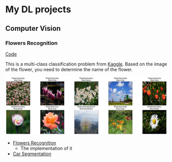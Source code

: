 # My DL projects

## Computer Vision


### Flowers Recognition
[Code](khl/DLProjects/blob/main/FlowersRecognition.ipynb)

This is a multi-class classification problem from [Kaggle](https://www.kaggle.com/datasets/alxmamaev/flowers-recognition).
Based on the image of the flower, you need to determine the name of the flower.

![text](./images/flowers.png)



- [Flowers Recognition](khl/DLProjects/blob/main/FlowersRecognition.ipynb)
    - The implementation of it
- [Car Segmentation](https://github.com/gitmskhl/DLProjects/blob/main/CarSegmentation.ipynb)

 



